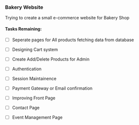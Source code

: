 ### Bakery Website

Trying to create a small e-commerce website for Bakery Shop

#### Tasks Remaining:

- [ ] Seperate pages for All products fetching data from database
- [ ] Designing Cart system
- [ ] Create Add/Delete Products for Admin
- [ ] Authentication
- [ ] Session Maintainence
- [ ] Payment Gateway or Email confirmation
- [ ] Improving Front Page
- [ ] Contact Page
- [ ] Event Management Page

